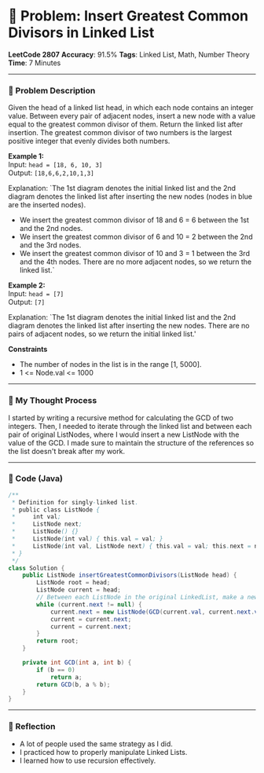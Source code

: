 # 🧮 Problem: Insert Greatest Common Divisors in Linked List

**LeetCode 2807**
**Accuracy**: 91.5%
**Tags**: Linked List, Math, Number Theory
**Time**: 7 Minutes

---

### 🔗 Problem Description

Given the head of a linked list head, in which each node contains an integer value.
Between every pair of adjacent nodes, insert a new node with a value equal to the greatest common divisor of them.
Return the linked list after insertion.
The greatest common divisor of two numbers is the largest positive integer that evenly divides both numbers.

**Example 1:**  
Input: `head = [18, 6, 10, 3]`  
Output: `[18,6,6,2,10,1,3]`  

Explanation: `The 1st diagram denotes the initial linked list and the 2nd diagram denotes the linked list after inserting the new nodes (nodes in blue are the inserted nodes).
- We insert the greatest common divisor of 18 and 6 = 6 between the 1st and the 2nd nodes.
- We insert the greatest common divisor of 6 and 10 = 2 between the 2nd and the 3rd nodes.
- We insert the greatest common divisor of 10 and 3 = 1 between the 3rd and the 4th nodes.
There are no more adjacent nodes, so we return the linked list.`

**Example 2:**  
Input: `head = [7]`  
Output: `[7]`

Explanation: `The 1st diagram denotes the initial linked list and the 2nd diagram denotes the linked list after inserting the new nodes.
There are no pairs of adjacent nodes, so we return the initial linked list.'

**Constraints**
- The number of nodes in the list is in the range [1, 5000].
- 1 <= Node.val <= 1000

---

### 🧠 My Thought Process

I started by writing a recursive method for calculating the GCD of two integers. Then, I needed to iterate through the linked list and between each pair of original ListNodes, where I would insert a new ListNode with the value of the GCD. I made sure to maintain the structure of the references so the list doesn't break after my work.

---

### 🧪 Code (Java)

```java
/**
 * Definition for singly-linked list.
 * public class ListNode {
 *     int val;
 *     ListNode next;
 *     ListNode() {}
 *     ListNode(int val) { this.val = val; }
 *     ListNode(int val, ListNode next) { this.val = val; this.next = next; }
 * }
 */
class Solution {
    public ListNode insertGreatestCommonDivisors(ListNode head) {
        ListNode root = head;
        ListNode current = head;
        // Between each ListNode in the original LinkedList, make a new ListNode.
        while (current.next != null) {
            current.next = new ListNode(GCD(current.val, current.next.val), current.next);
            current = current.next;
            current = current.next;
        }
        return root;
    }

    private int GCD(int a, int b) {
        if (b == 0) 
            return a;
        return GCD(b, a % b);
    }  
}

```

--- 

### 🧠 Reflection
- A lot of people used the same strategy as I did.
- I practiced how to properly manipulate Linked Lists.
- I learned how to use recursion effectively.


